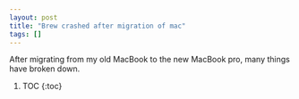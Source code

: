 ```yaml
---
layout: post
title: "Brew crashed after migration of mac"
tags: []
---
```


After migrating from my old MacBook to the new MacBook pro, many things have broken down.


1. TOC
{:toc}



